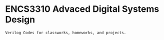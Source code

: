# ENCS3310 Advaced Digital Systems Design

```
Verilog Codes for classworks, homeworks, and projects.
```
